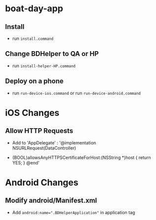 # boat-day-app

## Install
* run `install.command`

## Change BDHelper to QA or HP
* run `install-helper-HP.command` 

## Deploy on a phone
* run `run-device-ios.command` or run `run-device-android.command`


# iOS Changes

## Allow HTTP Requests
* Add to 'AppDelegate' : 
'@implementation NSURLRequest(DataController)
+ (BOOL)allowsAnyHTTPSCertificateForHost:(NSString *)host
{
    return YES; 
}
@end'


# Android Changes

## Modify android/Manifest.xml
* Add `android:name=".BDHelperApplication"` in application tag
